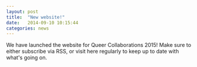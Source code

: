 ```yaml
---
layout: post
title:  "New website!"
date:   2014-09-10 10:15:44
categories: news
---
```


We have launched the website for Queer Collaborations 2015!  Make sure to either subscribe via RSS, or visit here regularly to keep up to date with what's going on.